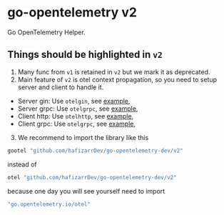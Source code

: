 # go-opentelemetry v2

Go OpenTelemetry Helper.

## Things should be highlighted in `v2`

1. Many func from `v1` is retained in `v2` but we mark it as deprecated.
2. Main feature of `v2` is otel context propagation, so you need to setup server and client to handle it. 

- Server gin: Use `otelgin`, see [example](./example/server/server_gin.go), 
- Server grpc: Use `otelgrpc`, see [example](./example/server/server_grpc.go), 
- Client http: Use `otelhttp`, see [example](./example/client/http.go),
- Client grpc: Use `otelgrpc`, see [example](./example/client/grpc.go),

3. We recommend to import the library like this

```go
gootel "github.com/hafizarrDev/go-opentelemetry-dev/v2"
```

instead of

```go
otel "github.com/hafizarrDev/go-opentelemetry-dev/v2"
```

because one day you will see yourself need to import

```go
"go.opentelemetry.io/otel"
```
